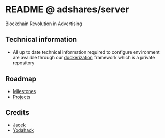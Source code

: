 # README @ adshares/server

Blockchain Revolution in Advertising

## Technical information

  * All up to date technical information required to configure environment are availble through our [dockerization](https://github.com/adshares/dockerization) framework which is a private repository

## Roadmap

  * [Milestones](https://github.com/adshares/server/milestones)
  * [Projects](https://github.com/adshares/server/projects)

## Credits

  * [Jacek](https://github.com/jzemlo)
  * [Yodahack](https://github.com/yodahack)
